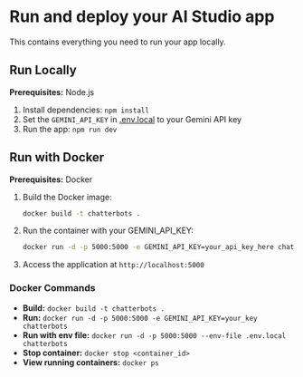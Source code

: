 # Run and deploy your AI Studio app

This contains everything you need to run your app locally.

## Run Locally

**Prerequisites:**  Node.js

1. Install dependencies:
   `npm install`
2. Set the `GEMINI_API_KEY` in [.env.local](.env.local) to your Gemini API key
3. Run the app:
   `npm run dev`

## Run with Docker

**Prerequisites:** Docker

1. Build the Docker image:
   ```bash
   docker build -t chatterbots .
   ```

2. Run the container with your GEMINI_API_KEY:
   ```bash
   docker run -d -p 5000:5000 -e GEMINI_API_KEY=your_api_key_here chatterbots
   ```

3. Access the application at `http://localhost:5000`

### Docker Commands

- **Build:** `docker build -t chatterbots .`
- **Run:** `docker run -d -p 5000:5000 -e GEMINI_API_KEY=your_key chatterbots`
- **Run with env file:** `docker run -d -p 5000:5000 --env-file .env.local chatterbots`
- **Stop container:** `docker stop <container_id>`
- **View running containers:** `docker ps`
